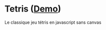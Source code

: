 # Tetris ([Demo](http://pableur.github.io/Tetris/))
Le classique jeu tétris en javascript sans canvas
